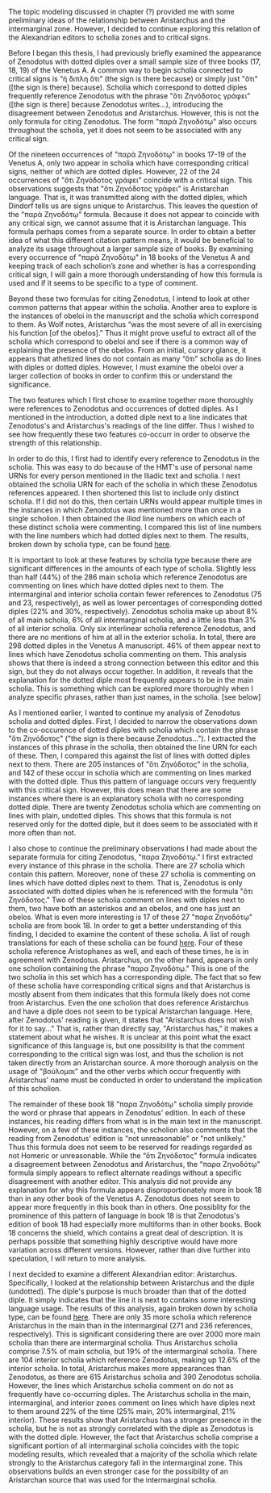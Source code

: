The topic modeling discussed in chapter (?) provided me with some preliminary ideas of the relationship between Aristarchus and the intermarginal zone. However, I decided to continue exploring this relation of the Alexandrian editors to scholia zones and to critical signs. 

Before I began this thesis, I had previously briefly examined the appearance of Zenodotus with dotted diples over a small sample size of three books (17, 18, 19) of the Venetus A. A common way to begin scholia connected to critical signs is “ἡ διπλη ὅτι” (the sign is there because) or simply just "ὅτι" ([the sign is there] because). Scholia which correspond to dotted diples frequently reference Zenodotus with the phrase "ὅτι Ζηνόδοτος γράφει” ([the sign is there] because Zenodotus writes...), introducing the disagreement between Zenodotus and Aristarchus. However, this is not the only formula for citing Zenodotus. The form "παρά Ζηνοδότῳ" also occurs throughout the scholia, yet it does not seem to be associated with any critical sign.

Of the nineteen occurrences of "παρὰ Ζηνοδότῳ" in books 17-19 of the Venetus A, only two appear in scholia which have corresponding critical signs, neither of which are dotted diples. However, 22 of the 24 occurrences of "ὅτι Ζηνόδοτος γράφει" coincide with a critical sign. This observations suggests that "ὅτι Ζηνόδοτος γράφει" is Aristarchan language. That is, it was transmitted along with the dotted diples, which Dindorf tells us are signs unique to Aristarchus. This leaves the question of the "παρὰ Ζηνοδότῳ" formula. Because it does not appear to coincide with any critical sign, we cannot assume that it is Aristarchan language. This formula perhaps comes from a separate source. In order to obtain a better idea of what this different citation pattern means, it would be beneficial to analyze its usage throughout a larger sample size of books. By examining every occurrence of "παρὰ Ζηνοδότῳ" in 18 books of the Venetus A and keeping track of each scholion’s zone and whether is has a corresponding critical sign, I will gain  a more thorough understanding of how this formula is used and if it seems to be specific to a type of comment.

Beyond these two formulas for citing Zenodotus, I intend to look at other common patterns that appear within the scholia. Another area to explore is the instances of obeloi in the manuscript and the scholia which correspond to them. As Wolf notes, Aristarchus “was the most severe of all in exercising his function [of the obelos].” Thus it might prove useful to extract all of the scholia which correspond to obeloi and see if there is a common way of explaining the presence of the obelos. From an initial, cursory glance, it appears that athetized lines do not contain as many “ὅτι” scholia as do lines with diples or dotted diples. However, I must examine the obeloi over a larger collection of books in order to confirm this or understand the significance.

The two features which I first chose to examine together more thoroughly were references to Zenodotus and occurrences of dotted diples. As I mentioned in the introduction, a dotted diple next to a line indicates that Zenodotus's and Aristarchus's readings of the line differ. Thus I wished to see how frequently these two features co-occurr in order to observe the strength of this relationship.

In order to do this, I first had to identify every reference to Zenodotus in the scholia. This was easy to do because of the HMT's use of personal name URNs for every person mentioned in the Iliadic text and scholia. I next obtained the scholia URN for each of the scholia in which these Zenodotus references appeared. I then shortened this list to include only distinct scholia. If I did not do this, then certain URNs would appear multiple times in the instances in which Zenodotus was mentioned more than once in a single scholion. I then obtained the *Iliad* line numbers on which each of these distinct scholia were commenting. I compared this list of line numbers with the line numbers which had dotted diples next to them. The results, broken down by scholia type, can be found [here](https://github.com/mwauke/seniorThesis/blob/master/data/zenodotusScholia.csv). 

It is important to look at these features by scholia type because there are significant differences in the amounts of each type of scholia. Slightly less than half (44%) of the 286 main scholia which reference Zenodotus are commenting on lines which have dotted diples next to them. The intermarginal and interior scholia contain fewer references to Zenodotus (75 and 23, respectively), as well as lower percentages of corresponding dotted diples (22% and 30%, respectively). Zenodotus scholia make up about 8% of all main scholia, 6% of all intermarginal scholia, and a little less than 3% of all interior scholia. Only six interlinear scholia reference Zenodotus, and there are no mentions of him at all in the exterior scholia. In total, there are 298 dotted diples in the Venetus A manuscript. 46% of them appear next to lines which have Zenodotus scholia commenting on them. This analysis shows that there is indeed a strong connection between this editor and this sign, but they do not always occur together. In addition, it reveals that the explanation for the dotted diple most frequently appears to be in the main scholia. This is something which can be explored more thoroughly when I analyze specific phrases, rather than just names, in the scholia. [see below]

As I mentioned earlier, I wanted to continue my analysis of Zenodotus scholia and dotted diples. First, I decided to narrow the observations down to the co-occurence of dotted diples with scholia which contain the phrase "ὅτι Ζηνόδοτος" ("the sign is there because Zenodotus..."). I extracted the instances of this phrase in the scholia, then obtained the line URN for each of these. Then, I compared this against the list of lines with dotted diples next to them. There are 205 instances of "ὅτι Ζηνόδοτος" in the scholia, and 142 of these occur in scholia which are commenting on lines marked with the dotted diple. Thus this pattern of language occurs very frequently with this critical sign. However, this does mean that there are some instances where there is an explanatory scholia with no corresponding dotted diple. There are twenty Zenodotus scholia which are commenting on lines with plain, undotted diples. This shows that this formula is not reserved only for the dotted diple, but it does seem to be associated with it more often than not. 

I also chose to continue the preliminary observations I had made about the separate formula for citing Zenodotus, "παρα Ζηνοδότῳ." I first extracted every instance of this phrase in the scholia. There are 27 scholia which contain this pattern. Moreover, none of these 27 scholia is commenting on lines which have dotted diples next to them. That is, Zenodotus is only associated with dotted diples when he is referenced with the formula "ὅτι Ζηνόδοτος." Two of these scholia comment on lines with diples next to them, two have both an asteriskos and an obelos, and one has just an obelos. What is even more interesting is 17 of these 27 "παρα Ζηνοδότῳ" scholia are from book 18. In order to get a better understanding of this finding, I decided to examine the content of these scholia. A list of rough translations for each of these scholia can be found [here](https://github.com/mwauke/seniorThesis/blob/master/data/paraZenodotusBk18.md). Four of these scholia reference Aristophanes as well, and each of these times, he is in agreement with Zenodotus. Aristarchus, on the other hand, appears in only one scholion containing the phrase "παρα Ζηνοδότῳ." This is one of the two scholia in this set which has a corresponding diple. The fact that so few of these scholia have corresponding critical signs and that Aristarchus is mostly absent from them indicates that this formula likely does not come from Aristarchus. Even the one scholion that does reference Aristarchus and have a diple does not seem to be typical Aristarchan language. Here, after Zenodotus' reading is given, it states that "Aristarchus does not wish for it to say..." That is, rather than directly say, "Aristarchus has," it makes a statement about what he wishes. It is unclear at this point what the exact significance of this language is, but one possibility is that the comment corresponding to the critical sign was lost, and thus the scholion is not taken directly from an Aristarchan source. A more thorough analysis on the usage of "βούλομαι" and the other verbs which occur frequently with Aristarchus' name must be conducted in order to understand the implication of this scholion. 

The remainder of these book 18 "παρα Ζηνοδότῳ" scholia simply provide the word or phrase that appears in Zenodotus' edition. In each of these instances, his reading differs from what is in the main text in the manuscript. However, on a few of these instances, the scholion also comments that the reading from Zenodotus' edition is "not unreasonable" or "not unlikely." Thus this formula does not seem to be reserved for readings regarded as not Homeric or unreasonable. While the “ὅτι Ζηνόδοτος" formula indicates a disagreement between Zenodotus and Aristarchus, the "παρα Ζηνοδότῳ" formula simply appears to reflect alternate readings without a specific disagreement with another editor. This analysis did not provide any explanation for why this formula appears disproportionately more in book 18 than in any other book of the Venetus A. Zenodotus does not seem to appear more frequently in this book than in others. One possiblity for the prominence of this pattern of language in book 18 is that Zenodotus's edition of book 18 had especially more multiforms than in other books. Book 18 concerns the shield, which contains a great deal of description. It is perhaps possible that something highly descriptive would have more variation across different versions. However, rather than dive further into speculation, I will return to more analysis. 

I next decided to examine a different Alexandrian editor: Aristarchus. Specifically, I looked at the relationship between Aristarchus and the diple (undotted). The diple's purpose is much broader than that of the dotted diple. It simply indicates that the line it is next to contains some interesting language usage. The results of this analysis, again broken down by scholia type, can be found [here](https://github.com/mwauke/seniorThesis/blob/master/data/AristarchusScholia.csv). There are only 35 more scholia which reference Aristarchus in the main than in the intermarginal (271 and 236 references, respectively). This is significant considering there are over 2000 more main scholia than there are intermarginal scholia. Thus Aristarchus scholia comprise 7.5% of main scholia, but 19% of the intermarginal scholia. There are 104 interior scholia which reference Zenodotus, making up 12.6% of the interior scholia. In total, Aristarchus makes more appearances than Zenodotus, as there are 615 Aristarchus scholia and 390 Zenodotus scholia. However, the lines which Aristarchus scholia comment on do not as frequently have co-occurring diples. The Aristarchus scholia in the main, intermarginal, and interior zones comment on lines which have diples next to them around 22% of the time (25% main, 20% intermarginal, 21% interior). These results show that Aristarchus has a stronger presence in the scholia, but he is not as strongly correlated with the diple as Zenodotus is with the dotted diple. However, the fact that Aristarchus scholia comprise a significant portion of all intermarginal scholia coincides with the topic modeling results, which revealed that a majority of the scholia which relate strongly to the Aristarchus category fall in the intermarginal zone. This observations builds an even stronger case for the possibility of an Aristarchan source that was used for the intermarginal scholia. 
